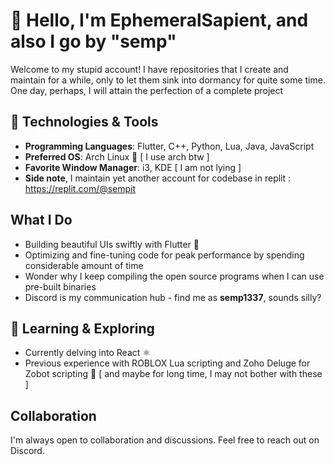 # 👋 Hello, I'm EphemeralSapient, and also I go by "semp" 

Welcome to my stupid account! I have repositories that I create and maintain for a while, only to let them sink into dormancy for quite some time. One day, perhaps, I will attain the perfection of a complete project

## 🔧 Technologies & Tools

- **Programming Languages**: Flutter, C++, Python, Lua, Java, JavaScript
- **Preferred OS**: Arch Linux 🐧 [ I use arch btw ]
- **Favorite Window Manager**: i3, KDE [ I am not lying ] 
- **Side note**, I maintain yet another account for codebase in replit : https://replit.com/@sempit
  
## What I Do

- Building beautiful UIs swiftly with Flutter 🎨
- Optimizing and fine-tuning code for peak performance by spending considerable amount of time
- Wonder why I keep compiling the open source programs when I can use pre-built binaries
- Discord is my communication hub - find me as **semp1337**, sounds silly?

## 🌱 Learning & Exploring

- Currently delving into React ⚛️ 
- Previous experience with ROBLOX Lua scripting and Zoho Deluge for Zobot scripting 🤖 [ and maybe for long time, I may not bother with these ]

## Collaboration
I'm always open to collaboration and discussions. Feel free to reach out on Discord.
